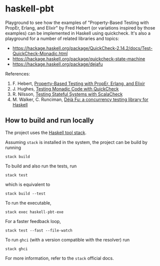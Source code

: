 # haskell-pbt

Playground to see how the examples of "Property-Based Testing with PropEr, Erlang, and Elixir" by Fred Hebert (or variations inspired by those examples) can be implemented in Haskell using quickcheck. It's also a playground for a number of related libraries and topics:
* https://hackage.haskell.org/package/QuickCheck-2.14.2/docs/Test-QuickCheck-Monadic.html
* https://hackage.haskell.org/package/quickcheck-state-machine
* https://hackage.haskell.org/package/dejafu


References:

1. F. Hebert, [Property-Based Testing with PropEr, Erlang, and Elixir](https://pragprog.com/titles/fhproper/property-based-testing-with-proper-erlang-and-elixir/)
1. J. Hughes, [Testing Monadic Code with QuickCheck](https://www.researchgate.net/publication/2831386_Testing_Monadic_Code_with_QuickCheck)
2. R. Nilsson, [Testing Stateful Systems with ScalaCheck](https://www.youtube.com/watch?v=Yg660RrAt2I)
3. M. Walker, C. Runciman, [Déjà Fu: a concurrency testing library for Haskell](https://dl.acm.org/doi/10.1145/2887747.2804306)


## How to build and run locally

The project uses the [Haskell tool stack](https://docs.haskellstack.org/en/stable/README/).

Assuming `stack` is installed in the system, the project can be build by running
```
stack build
```
To build and also run the tests, run
```
stack test
```
which is equivalent to
```
stack build --test
```
To run the executable,
```
stack exec haskell-pbt-exe
```
For a faster feedback loop,
```
stack test --fast --file-watch
```
To run `ghci` (with a version compatible with the resolver) run
```
stack ghci
```
For more information, refer to the `stack` official docs.

